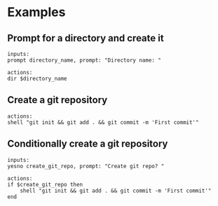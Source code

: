 # Examples

## Prompt for a directory and create it

    inputs:
    prompt directory_name, prompt: "Directory name: "

    actions:
    dir $directory_name

## Create a git repository

    actions:
    shell "git init && git add . && git commit -m 'First commit'"

## Conditionally create a git repository

    inputs:
    yesno create_git_repo, prompt: "Create git repo? "

    actions:
    if $create_git_repo then
        shell "git init && git add . && git commit -m 'First commit'"
    end
